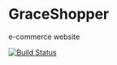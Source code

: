 # GraceShopper
e-commerce website

[![Build Status](https://travis-ci.org/fullslackers/GraceShopper.svg?branch=master)](https://travis-ci.org/fullslackers/GraceShopper)
